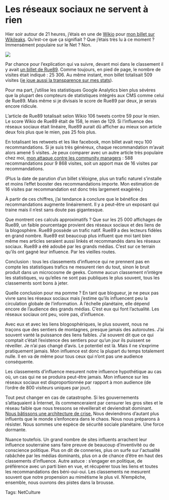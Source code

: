 # Les réseaux sociaux ne servent à rien

Hier soir autour de 21 heures, j’étais en une de [Wikio](http://www.wikio.fr) pour [mon billet sur Wikileaks](http://blog.tcrouzet.com/2010/12/03/dictature-de-la-transparence/). Qu’est-ce que ça signifiait ? Que j’étais très lu à ce moment ? Immensément populaire sur le Net ? Non.<span id="more-20774"></span>

![](http://blog.tcrouzet.comhttps://tcrouzet.com/images_tc/2010/12/wikio.png)

Par chance pour l’explication qui va suivre, devant moi dans le classement il y avait [un billet de Rue89](http://www.rue89.com/2010/12/03/wikileaks-reveler-un-secret-est-desormais-interdit-en-france-179010). Comme toujours, en pied de page, le nombre de visites était indiqué : 25 306. Au même instant, mon billet totalisait 509 visites ([je joue aussi la transparence sur mes stats](http://blog.tcrouzet.com/top/)).

Pour ma part, j’utilise les statistiques Google Analytics bien plus sévères que la plupart des compteurs de statistiques intégrés aux CMS comme celui de Rue89. Mais même si je divisais le score de Rue89 par deux, je serais encore ridicule.

L’article de Rue89 totalisait selon Wikio 106 tweets contre 59 pour le mien. Le score Wikio de Rue89 était de 158, le mien de 129. Si l’influence des réseaux sociaux était linéaire, Rue89 aurait dû afficher au mieux son article deux fois plus que le mien, pas 25 fois plus.

En totalisant les retweets et les like facebook, mon billet avait reçu 100 recommandations. Si je suis très généreux, chaque recommandation m’avait alors amené 5 visites. Je peux comparer avec un autre article très populaire chez moi, [mon attaque contre les community managers](http://blog.tcrouzet.com/2010/09/16/les-community-managers-sont-des-putes/) : 588 recommandations pour 9 868 visites, soit un apport max de 16 visites par recommandations.

(Plus la date de parution d’un billet s’éloigne, plus un trafic naturel s’installe et moins l’effet booster des recommandations importe. Mon estimation de 16 visites par recommandation est donc très largement exagérée.)

À partir de ces chiffres, j’ai tendance à conclure que le bénéfice des recommandations augmente linéairement. Il y a peut-être un exposant qui traine mais il n’est sans doute pas gigantesque.

Que montrent ces calculs approximatifs ? Que sur les 25 000 affichages de Rue89, un faible pourcentage provient des réseaux sociaux et des liens de la blogosphère. Rue89 possède un trafic natif. Rue89 a des lecteurs fidèles en grand nombre. Rue89 est beaucoup plus influent que moi tant bien même mes articles seraient aussi linkés et recommandés dans les réseaux sociaux. Rue89 a été adoubé par les grands médias. C’est sur ce terrain qu’ils ont gagné leur influence. Par les vieilles routes. 

Conclusion : tous les classements d’influence qui ne prennent pas en compte les statistiques trafics ne mesurent rien du tout, sinon le bruit produit dans un microcosme de geeks. Comme aucun classement n’intègre les statistiques, vu qu’elles ne sont pas publiques le plus souvent, tous les classements sont bons à jeter.

Quelle conclusion pour ma pomme ? En tant que blogueur, je ne peux pas vivre sans les réseaux sociaux mais j’estime qu’ils influencent peu la circulation globale de l’information. À l’échelle planétaire, elle dépend encore de l’audience des grands médias. C’est eux qui font l’actualité. Les réseaux sociaux ont peu, voire pas, d’influence.

Avec eux et avec les liens blogosphériques, le plus souvent, nous ne traçons que des sentiers de montagnes, presque jamais des autoroutes. J’ai souvent vanté la puissance des liens faibles. J’ai souvent dit que ce qui comptait c’était l’existence des sentiers pour qu’un jour ils puissent se réveiller. Je n’ai pas changé d’avis. Le potentiel est là. Mais il ne s’exprime pratiquement jamais. Mon influence est donc la plupart du temps totalement nulle. Il en va de même pour tous ceux qui n’ont pas une audience conséquente.

Les classements d’influence mesurent notre influence hypothétique au cas où, un cas qui ne se produira peut-être jamais. Mon influence sur les réseaux sociaux est disproportionnée par rapport à mon audience (de l’ordre de 800 visiteurs uniques par jour).

Tout peut changer en cas de catastrophe. Si les gouvernements s’attaquaient à Internet, ils commenceraient par censurer les gros sites et le réseau faible que nous tressons se réveillerait et deviendrait dominant. [Nous bâtissons une architecture de crise.](http://blog.tcrouzet.com/2010/12/04/blogosphere-liberte/) Nous deviendrons d’autant plus influents que le monde s’enfoncera dans le chaos. Nous nous préparons à résister. Nous sommes une espèce de sécurité sociale planétaire. Une force dormante.

Nuance toutefois. Un grand nombre de sites influents arrachent leur influence souterraine sans faire preuve de beaucoup d’inventivité ou de conscience politique. Plus on dit de conneries, plus on surfe sur l'actualité rabâchée par les médias dominants, plus on a de chance d’être en haut des classements d’influence. Autre astuce : s’engager en politique, de préférence avec un parti bien en vue, et récupérer tous les liens et toutes les recommandations des béni-oui-oui. Les classements ne mesurent souvent que notre propension au mimétisme le plus vil. N’empêche, ensemble, nous ouvrons des pistes dans la brousse.

Tags: NetCulture